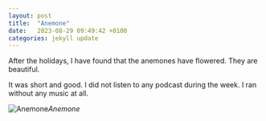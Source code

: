 ```yaml
---
layout: post
title:  "Anemone"
date:   2023-08-29 09:49:42 +0100
categories: jekyll update
---
```


After the holidays, I have found that the anemones have flowered. They are beautiful.  

It was short and good. I did not listen to any podcast during the week. I ran without any music at all.



![Anemone](https://lh3.googleusercontent.com/pw/AIL4fc-qqmsAGDqJ-wGWv9bUL8EK6dqdPNGoe-yhvEknivVz-rV9y2qZm7ZhoeJ3QqWuRto64-6NHZsdEY-LigQs9Ec8mbVOuZfwEKvTHfs_aEGv18Rjaak=w2400)*Anemone*&nbsp;



[jekyll-docs]: https://jekyllrb.com/docs/home
[jekyll-gh]:   https://github.com/jekyll/jekyll
[jekyll-talk]: https://talk.jekyllrb.com/


